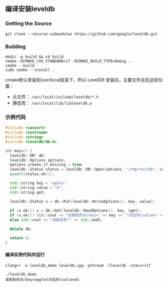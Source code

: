 ## 编译安装leveldb

### Getting the Source

```
git clone --recurse-submodules https://github.com/google/leveldb.git
```

### Building

```
mkdir -p build && cd build
cmake -DCMAKE_CXX_STANDARD=17 -DCMAKE_BUILD_TYPE=Debug ..
cmake --build .
sudo cmake --install .
```

cmake默认安装到/usr/local目录下，所以 LevelDB 安装后，主要文件会在这些位置：

- 头文件：
     `/usr/local/include/leveldb/*.h`
- 静态库：
     `/usr/local/lib/libleveldb.a`

### 示例代码

```c++
#include <cassert>
#include <iostream>
#include <string>
#include <leveldb/db.h>

int main() {
  leveldb::DB* db;
  leveldb::Options options;
  options.create_if_missing = true;
  leveldb::Status status = leveldb::DB::Open(options, "/tmp/testdb", &db);
  assert(status.ok());

  std::string key = "apple";
  std::string value = "A";
  std::string get;

  leveldb::Status s = db->Put(leveldb::WriteOptions(), key, value);
  
  if (s.ok()) s = db->Get(leveldb::ReadOptions(), key, &get);
  if (s.ok()) std::cout << "读取到的与(key=" << key << ")对应的(value=" << get << ")" << std::endl;
  else std::cout << "读取失败!" << std::endl;

  delete db;

  return 0;
}
```

#### 编译实例代码并运行

```shell
clang++ -o leveldb_demo leveldb.cpp -pthread -lleveldb -std=c++17

./leveldb_demo
读取到的与(key=apple)对应的(value=A)
```